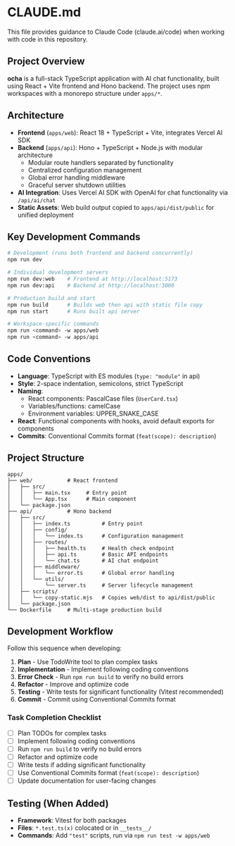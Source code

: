 # CLAUDE.md

This file provides guidance to Claude Code (claude.ai/code) when working with code in this repository.

## Project Overview

**ocha** is a full-stack TypeScript application with AI chat functionality, built using React + Vite frontend and Hono backend. The project uses npm workspaces with a monorepo structure under `apps/*`.

## Architecture

- **Frontend** (`apps/web`): React 18 + TypeScript + Vite, integrates Vercel AI SDK
- **Backend** (`apps/api`): Hono + TypeScript + Node.js with modular architecture
  - Modular route handlers separated by functionality
  - Centralized configuration management
  - Global error handling middleware
  - Graceful server shutdown utilities
- **AI Integration**: Uses Vercel AI SDK with OpenAI for chat functionality via `/api/ai/chat`
- **Static Assets**: Web build output copied to `apps/api/dist/public` for unified deployment

## Key Development Commands

```bash
# Development (runs both frontend and backend concurrently)
npm run dev

# Individual development servers  
npm run dev:web    # Frontend at http://localhost:5173
npm run dev:api    # Backend at http://localhost:3000

# Production build and start
npm run build      # Builds web then api with static file copy
npm run start      # Runs built api server

# Workspace-specific commands
npm run <command> -w apps/web
npm run <command> -w apps/api
```

## Code Conventions

- **Language**: TypeScript with ES modules (`type: "module"` in api)
- **Style**: 2-space indentation, semicolons, strict TypeScript
- **Naming**: 
  - React components: PascalCase files (`UserCard.tsx`)
  - Variables/functions: camelCase  
  - Environment variables: UPPER_SNAKE_CASE
- **React**: Functional components with hooks, avoid default exports for components
- **Commits**: Conventional Commits format (`feat(scope): description`)

## Project Structure

```
apps/
├── web/           # React frontend
│   ├── src/
│   │   ├── main.tsx     # Entry point
│   │   └── App.tsx      # Main component
│   └── package.json
├── api/           # Hono backend  
│   ├── src/
│   │   ├── index.ts          # Entry point
│   │   ├── config/
│   │   │   └── index.ts      # Configuration management
│   │   ├── routes/
│   │   │   ├── health.ts     # Health check endpoint
│   │   │   ├── api.ts        # Basic API endpoints
│   │   │   └── chat.ts       # AI chat endpoint
│   │   ├── middleware/
│   │   │   └── error.ts      # Global error handling
│   │   └── utils/
│   │       └── server.ts     # Server lifecycle management
│   ├── scripts/
│   │   └── copy-static.mjs   # Copies web/dist to api/dist/public
│   └── package.json
└── Dockerfile     # Multi-stage production build
```

## Development Workflow

Follow this sequence when developing:

1. **Plan** - Use TodoWrite tool to plan complex tasks
2. **Implementation** - Implement following coding conventions
3. **Error Check** - Run `npm run build` to verify no build errors
4. **Refactor** - Improve and optimize code
5. **Testing** - Write tests for significant functionality (Vitest recommended)
6. **Commit** - Commit using Conventional Commits format

### Task Completion Checklist

- [ ] Plan TODOs for complex tasks
- [ ] Implement following coding conventions
- [ ] Run `npm run build` to verify no build errors
- [ ] Refactor and optimize code
- [ ] Write tests if adding significant functionality
- [ ] Use Conventional Commits format (`feat(scope): description`)
- [ ] Update documentation for user-facing changes

## Testing (When Added)

- **Framework**: Vitest for both packages
- **Files**: `*.test.ts(x)` colocated or in `__tests__/`
- **Commands**: Add `"test"` scripts, run via `npm run test -w apps/web`